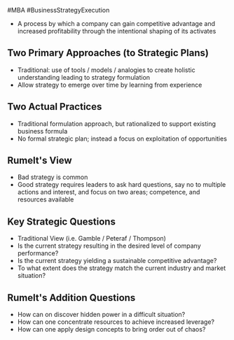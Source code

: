 #MBA #BusinessStrategyExecution
- A process by which a company can gain competitive advantage and increased profitability through the intentional shaping of its activates

## Two Primary Approaches (to Strategic Plans)
- Traditional: use of tools / models / analogies to create holistic understanding leading to strategy formulation
- Allow strategy to emerge over time by learning from experience

## Two Actual Practices
- Traditional formulation approach, but rationalized to support existing business formula
- No formal strategic plan; instead a focus on exploitation of opportunities 

## Rumelt's View
- Bad strategy is common
- Good strategy requires leaders to ask hard questions, say no to multiple actions and interest, and focus on two areas; competence, and resources available 

## Key Strategic Questions
- Traditional View (i.e. Gamble / Peteraf / Thompson)
- Is the current strategy resulting in the desired level of company performance?
- Is the current strategy yielding a sustainable competitive advantage?
- To what extent does the strategy match the current industry and market situation?

## Rumelt's Addition Questions
- How can on discover hidden power in a difficult situation?
- How can one concentrate resources to achieve increased leverage?
- How can one apply design concepts to bring order out of chaos?